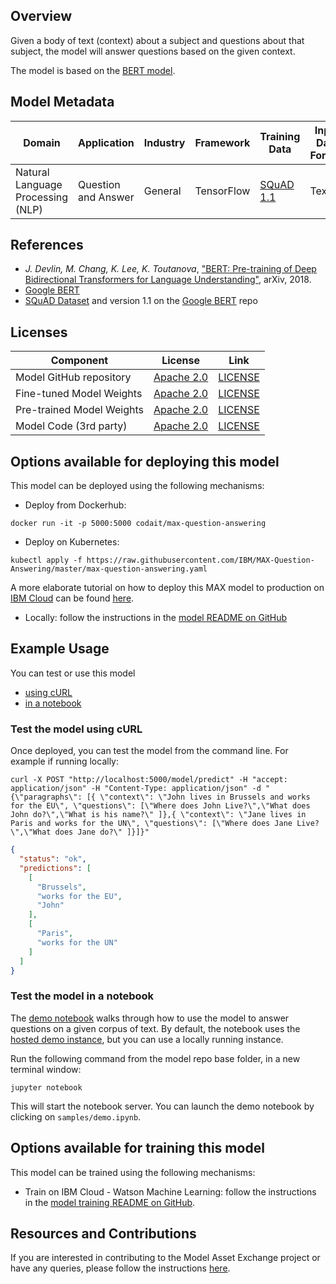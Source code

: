 ## Overview

Given a body of text (context) about a subject and questions about that subject, the model will answer questions based on the given context.

The model is based on the [BERT model](https://github.com/google-research/bert).

## Model Metadata

| Domain | Application | Industry  | Framework | Training Data | Input Data Format |
| ------------- | --------  | -------- | --------- | --------- | -------------- |
| Natural Language Processing (NLP) | Question and Answer | General | TensorFlow | [SQuAD 1.1](https://rajpurkar.github.io/SQuAD-explorer/) | Text |

## References

* _J. Devlin, M. Chang, K. Lee, K. Toutanova_, ["BERT: Pre-training of Deep Bidirectional Transformers for Language Understanding"](https://arxiv.org/abs/1810.04805), arXiv, 2018.
* [Google BERT](https://github.com/google-research/bert)
* [SQuAD Dataset](https://rajpurkar.github.io/SQuAD-explorer/) and version 1.1 on the [Google BERT](https://github.com/google-research/bert) repo

## Licenses

| Component | License | Link  |
| ------------- | --------  | -------- |
| Model GitHub repository | [Apache 2.0](https://www.apache.org/licenses/LICENSE-2.0) | [LICENSE](https://github.com/IBM/MAX-Question-Answering/blob/master/LICENSE) |
| Fine-tuned Model Weights |  [Apache 2.0](https://www.apache.org/licenses/LICENSE-2.0) | [LICENSE](https://github.com/IBM/MAX-Question-Answering/blob/master/LICENSE)
| Pre-trained Model Weights |  [Apache 2.0](https://www.apache.org/licenses/LICENSE-2.0) | [LICENSE](https://github.com/google-research/bert/blob/master/LICENSE)
| Model Code (3rd party) | [Apache 2.0](https://www.apache.org/licenses/LICENSE-2.0) | [LICENSE](https://github.com/google-research/bert/blob/master/LICENSE) |

## Options available for deploying this model

This model can be deployed using the following mechanisms:

* Deploy from Dockerhub:

```
docker run -it -p 5000:5000 codait/max-question-answering
```

* Deploy on Kubernetes:

```
kubectl apply -f https://raw.githubusercontent.com/IBM/MAX-Question-Answering/master/max-question-answering.yaml
```

A more elaborate tutorial on how to deploy this MAX model to production on [IBM Cloud](https://ibm.biz/Bdz2XM) can be found [here](http://ibm.biz/max-to-ibm-cloud-tutorial).

* Locally: follow the instructions in the [model README on GitHub](https://github.com/IBM/MAX-Question-Answering#run-locally)

## Example Usage

You can test or use this model

* [using cURL](#test-the-model-using-curl)
* [in a notebook](#test-the-model-in-a-notebook)

### Test the model using cURL

Once deployed, you can test the model from the command line. For example if running locally:

```shell
curl -X POST "http://localhost:5000/model/predict" -H "accept: application/json" -H "Content-Type: application/json" -d "{\"paragraphs\": [{ \"context\": \"John lives in Brussels and works for the EU\", \"questions\": [\"Where does John Live?\",\"What does John do?\",\"What is his name?\" ]},{ \"context\": \"Jane lives in Paris and works for the UN\", \"questions\": [\"Where does Jane Live?\",\"What does Jane do?\" ]}]}"
```

```json
{
  "status": "ok",
  "predictions": [
    [
      "Brussels",
      "works for the EU",
      "John"
    ],
    [
      "Paris",
      "works for the UN"
    ]
  ]
}
```

### Test the model in a notebook

The [demo notebook](https://github.com/IBM/MAX-Question-Answering/blob/master/samples/demo.ipynb) walks through how to use the
model to answer questions on a given corpus of text. By default, the notebook uses the
[hosted demo instance](http://max-question-answering.codait-prod-41208c73af8fca213512856c7a09db52-0000.us-east.containers.appdomain.cloud),
but you can use a locally running instance.

Run the following command from the model repo base folder, in a new terminal window:

```
jupyter notebook
```

This will start the notebook server. You can launch the demo notebook by clicking on `samples/demo.ipynb`.

## Options available for training this model

This model can be trained using the following mechanisms:

* Train on IBM Cloud - Watson Machine Learning: follow the instructions in the [model training README on GitHub](https://github.com/IBM/MAX-Question-Answering/tree/master/training).

## Resources and Contributions

If you are interested in contributing to the Model Asset Exchange project or have any queries, please follow the instructions [here](https://github.com/CODAIT/max-central-repo).
